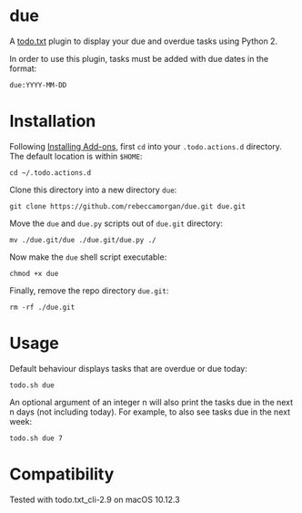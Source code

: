 # due
A [todo.txt](http://todotxt.com/) plugin to display your due and overdue tasks using Python 2.

In order to use this plugin, tasks must be added with due dates in the format:
```
due:YYYY-MM-DD
```

# Installation

Following [Installing Add-ons](https://github.com/ginatrapani/todo.txt-cli/wiki/Creating-and-Installing-Add-ons), first `cd`
into your `.todo.actions.d` directory. The default location is within `$HOME`:
```
cd ~/.todo.actions.d
```

Clone this directory into a new directory `due`:
```
git clone https://github.com/rebeccamorgan/due.git due.git
```

Move the `due` and `due.py` scripts out of `due.git` directory:
```
mv ./due.git/due ./due.git/due.py ./
```

Now make the `due` shell script executable:
```
chmod +x due
```

Finally, remove the repo directory `due.git`:
```
rm -rf ./due.git
```

# Usage
Default behaviour displays tasks that are overdue or due today:
```
todo.sh due
```

An optional argument of an integer n will also print the tasks due in the next n days (not including today). For example, to also see tasks due in the next week:
```
todo.sh due 7
```

# Compatibility
Tested with todo.txt_cli-2.9 on macOS 10.12.3

